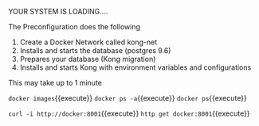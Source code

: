 YOUR SYSTEM IS LOADING....

The Preconfiguration does the following
1. Create a Docker Network called kong-net
2. Installs and starts the database (postgres 9.6)
3. Prepares your database (Kong migration)
4. Installs and starts Kong with environment variables and configurations


This may take up to 1 minute

`docker images`{{execute}} 
`docker ps -a`{{execute}} 
`docker ps`{{execute}}

`curl -i http://docker:8001`{{execute}} 
`http get docker:8001`{{execute}}